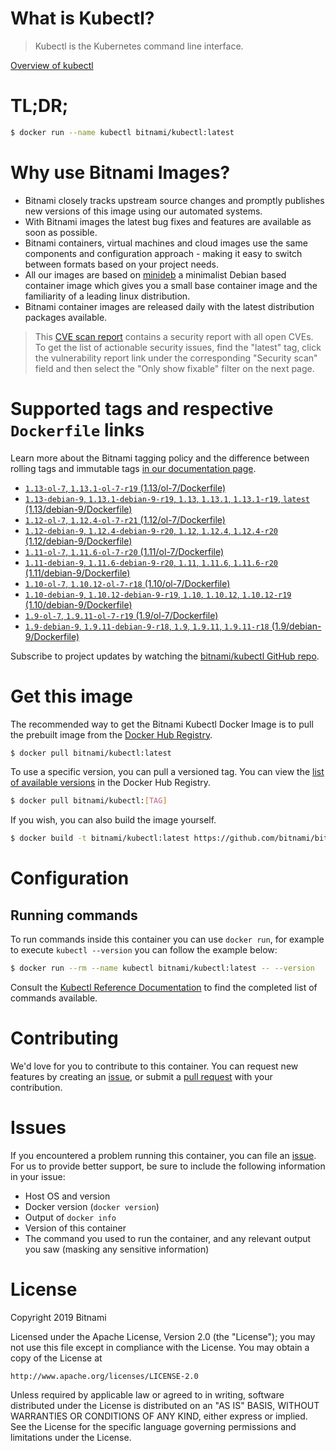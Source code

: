 
# What is Kubectl?

> Kubectl is the Kubernetes command line interface.

[Overview of kubectl](https://kubernetes.io/docs/reference/kubectl/overview/)

# TL;DR;

```bash
$ docker run --name kubectl bitnami/kubectl:latest
```

# Why use Bitnami Images?

* Bitnami closely tracks upstream source changes and promptly publishes new versions of this image using our automated systems.
* With Bitnami images the latest bug fixes and features are available as soon as possible.
* Bitnami containers, virtual machines and cloud images use the same components and configuration approach - making it easy to switch between formats based on your project needs.
* All our images are based on [minideb](https://github.com/bitnami/minideb) a minimalist Debian based container image which gives you a small base container image and the familiarity of a leading linux distribution.
* Bitnami container images are released daily with the latest distribution packages available.


> This [CVE scan report](https://quay.io/repository/bitnami/kubectl?tab=tags) contains a security report with all open CVEs. To get the list of actionable security issues, find the "latest" tag, click the vulnerability report link under the corresponding "Security scan" field and then select the "Only show fixable" filter on the next page.

# Supported tags and respective `Dockerfile` links

Learn more about the Bitnami tagging policy and the difference between rolling tags and immutable tags [in our documentation page](https://docs.bitnami.com/containers/how-to/understand-rolling-tags-containers/).


* [`1.13-ol-7`, `1.13.1-ol-7-r19` (1.13/ol-7/Dockerfile)](https://github.com/bitnami/bitnami-docker-kubectl/blob/1.13.1-ol-7-r19/1.13/ol-7/Dockerfile)
* [`1.13-debian-9`, `1.13.1-debian-9-r19`, `1.13`, `1.13.1`, `1.13.1-r19`, `latest` (1.13/debian-9/Dockerfile)](https://github.com/bitnami/bitnami-docker-kubectl/blob/1.13.1-debian-9-r19/1.13/debian-9/Dockerfile)
* [`1.12-ol-7`, `1.12.4-ol-7-r21` (1.12/ol-7/Dockerfile)](https://github.com/bitnami/bitnami-docker-kubectl/blob/1.12.4-ol-7-r21/1.12/ol-7/Dockerfile)
* [`1.12-debian-9`, `1.12.4-debian-9-r20`, `1.12`, `1.12.4`, `1.12.4-r20` (1.12/debian-9/Dockerfile)](https://github.com/bitnami/bitnami-docker-kubectl/blob/1.12.4-debian-9-r20/1.12/debian-9/Dockerfile)
* [`1.11-ol-7`, `1.11.6-ol-7-r20` (1.11/ol-7/Dockerfile)](https://github.com/bitnami/bitnami-docker-kubectl/blob/1.11.6-ol-7-r20/1.11/ol-7/Dockerfile)
* [`1.11-debian-9`, `1.11.6-debian-9-r20`, `1.11`, `1.11.6`, `1.11.6-r20` (1.11/debian-9/Dockerfile)](https://github.com/bitnami/bitnami-docker-kubectl/blob/1.11.6-debian-9-r20/1.11/debian-9/Dockerfile)
* [`1.10-ol-7`, `1.10.12-ol-7-r18` (1.10/ol-7/Dockerfile)](https://github.com/bitnami/bitnami-docker-kubectl/blob/1.10.12-ol-7-r18/1.10/ol-7/Dockerfile)
* [`1.10-debian-9`, `1.10.12-debian-9-r19`, `1.10`, `1.10.12`, `1.10.12-r19` (1.10/debian-9/Dockerfile)](https://github.com/bitnami/bitnami-docker-kubectl/blob/1.10.12-debian-9-r19/1.10/debian-9/Dockerfile)
* [`1.9-ol-7`, `1.9.11-ol-7-r19` (1.9/ol-7/Dockerfile)](https://github.com/bitnami/bitnami-docker-kubectl/blob/1.9.11-ol-7-r19/1.9/ol-7/Dockerfile)
* [`1.9-debian-9`, `1.9.11-debian-9-r18`, `1.9`, `1.9.11`, `1.9.11-r18` (1.9/debian-9/Dockerfile)](https://github.com/bitnami/bitnami-docker-kubectl/blob/1.9.11-debian-9-r18/1.9/debian-9/Dockerfile)

Subscribe to project updates by watching the [bitnami/kubectl GitHub repo](https://github.com/bitnami/bitnami-docker-kubectl).

# Get this image

The recommended way to get the Bitnami Kubectl Docker Image is to pull the prebuilt image from the [Docker Hub Registry](https://hub.docker.com/r/bitnami/kubectl).

```bash
$ docker pull bitnami/kubectl:latest
```

To use a specific version, you can pull a versioned tag. You can view the [list of available versions](https://hub.docker.com/r/bitnami/kubectl/tags/) in the Docker Hub Registry.

```bash
$ docker pull bitnami/kubectl:[TAG]
```

If you wish, you can also build the image yourself.

```bash
$ docker build -t bitnami/kubectl:latest https://github.com/bitnami/bitnami-docker-kubectl.git
```

# Configuration

## Running commands

To run commands inside this container you can use `docker run`, for example to execute `kubectl --version` you can follow the example below:

```bash
$ docker run --rm --name kubectl bitnami/kubectl:latest -- --version
```

Consult the [Kubectl Reference Documentation](https://kubernetes.io/docs/reference/generated/kubectl/kubectl-commands) to find the completed list of commands available.

# Contributing

We'd love for you to contribute to this container. You can request new features by creating an [issue](https://github.com/bitnami/bitnami-docker-kubectl/issues), or submit a [pull request](https://github.com/bitnami/bitnami-docker-kubectl/pulls) with your contribution.

# Issues

If you encountered a problem running this container, you can file an [issue](https://github.com/bitnami/bitnami-docker-kubectl/issues). For us to provide better support, be sure to include the following information in your issue:

- Host OS and version
- Docker version (`docker version`)
- Output of `docker info`
- Version of this container
- The command you used to run the container, and any relevant output you saw (masking any sensitive information)

# License

Copyright 2019 Bitnami

Licensed under the Apache License, Version 2.0 (the "License");
you may not use this file except in compliance with the License.
You may obtain a copy of the License at

    http://www.apache.org/licenses/LICENSE-2.0

Unless required by applicable law or agreed to in writing, software
distributed under the License is distributed on an "AS IS" BASIS,
WITHOUT WARRANTIES OR CONDITIONS OF ANY KIND, either express or implied.
See the License for the specific language governing permissions and
limitations under the License.
